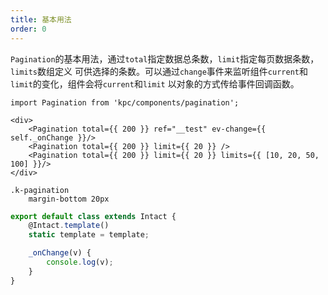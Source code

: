 ```yaml
---
title: 基本用法
order: 0
---
```


`Pagination`的基本用法，通过`total`指定数据总条数，`limit`指定每页数据条数，`limits`数组定义
可供选择的条数。可以通过`change`事件来监听组件`current`和`limit`的变化，组件会将`current`和`limit`
以对象的方式传给事件回调函数。

```vdt
import Pagination from 'kpc/components/pagination';

<div>
    <Pagination total={{ 200 }} ref="__test" ev-change={{ self._onChange }}/>
    <Pagination total={{ 200 }} limit={{ 20 }} />
    <Pagination total={{ 200 }} limit={{ 20 }} limits={{ [10, 20, 50, 100] }}/>
</div>
```

```styl
.k-pagination
    margin-bottom 20px 
```

```js
export default class extends Intact {
    @Intact.template()
    static template = template;

    _onChange(v) {
        console.log(v);
    }
}
```
